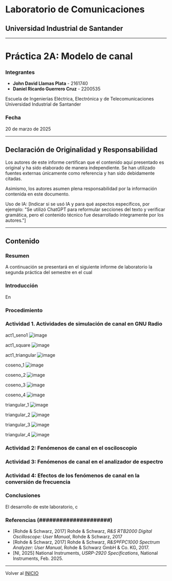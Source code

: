 # Laboratorio de Comunicaciones
## Universidad Industrial de Santander

---
# Práctica 2A: Modelo de canal

### Integrantes
- **John David Llamas Plata** - 2161740
- **Daniel Ricardo Guerrero Cruz** - 2200535

Escuela de Ingenierías Eléctrica, Electrónica y de Telecomunicaciones  
Universidad Industrial de Santander

### Fecha
20 de marzo de 2025

---

## Declaración de Originalidad y Responsabilidad
Los autores de este informe certifican que el contenido aquí presentado es original y ha sido elaborado de manera independiente. Se han utilizado fuentes externas únicamente como referencia y han sido debidamente citadas.

Asimismo, los autores asumen plena responsabilidad por la información contenida en este documento. 

Uso de IA: [Indicar si se usó IA y para qué aspectos específicos, por ejemplo: "Se utilizó ChatGPT para reformular secciones del texto y verificar gramática, pero el contenido técnico fue desarrollado íntegramente por los autores."]

---
## Contenido

### Resumen
A continuación se presentará en el siguiente informe de laboratorio la segunda práctica del semestre en el cual

### Introducción
En

### Procedimiento

### Actividad 1. Actividades de simulación de canal en GNU Radio

act1_seno1
![image](https://github.com/user-attachments/assets/3ac17e59-2b61-4050-9250-4073f4f6cbf3)

act1_square
![image](https://github.com/user-attachments/assets/c2b5ec21-ce45-483a-aaa8-6b7b626fb371)

act1_triangular
![image](https://github.com/user-attachments/assets/acd20367-7410-4e68-b063-e943798d8855)

coseno_1
![image](https://github.com/user-attachments/assets/3d494f87-bfe1-47df-be42-15da60e671b9)

coseno_2
![image](https://github.com/user-attachments/assets/f00efeb4-c1f5-4ff9-83e7-c217ef66eafa)

coseno_3
![image](https://github.com/user-attachments/assets/953a1ab8-0f76-4f8c-ac4e-d2808f9e64f6)

coseno_4
![image](https://github.com/user-attachments/assets/5d8ea3ac-5a98-4a20-ab65-e95613519d60)

triangular_1
![image](https://github.com/user-attachments/assets/b7efd8ca-2b91-4e45-8635-de726d55019f)

triangular_2
![image](https://github.com/user-attachments/assets/cc085435-7267-44a1-bbeb-849db7117501)

triangular_3
![image](https://github.com/user-attachments/assets/6f9a15e0-28a0-4c5b-9a74-572f20db5fa2)

triangular_4
![image](https://github.com/user-attachments/assets/1ab01d4a-ddf0-4fd7-bd77-c9cb76ce2570)


### Actividad 2: Fenómenos de canal en el osciloscopio


### Actividad 3: Fenómenos de canal en el analizador de espectro


### Actividad 4:  Efectos de los fenómenos de canal en la conversión de frecuencia





### Conclusiones
El desarrollo de este laboratorio, c

### Referencias (#####################)

- [Rohde & Schwarz, 2017] Rohde & Schwarz, *R&S RTB2000 Digital Oscilloscope: User Manual*, Rohde & Schwarz, 2017
- [Rohde & Schwarz, 2017] Rohde & Schwarz, *R&S®FPC1000 Spectrum Analyzer: User Manual*, Rohde & Schwarz GmbH & Co. KG, 2017.
- [NI, 2025] National Instruments, *USRP-2920 Specifications*, National Instruments, Feb. 2025.

---

Volver al [INICIO](#laboratorio-de-comunicaciones)
